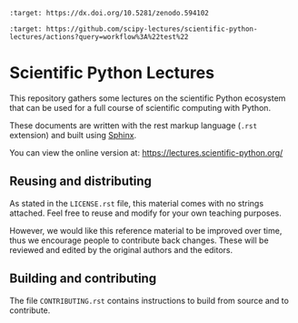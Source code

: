 ```{image} https://zenodo.org/badge/doi/10.5281/zenodo.594102.svg
:target: https://dx.doi.org/10.5281/zenodo.594102
```

```{image} https://github.com/scipy-lectures/scientific-python-lectures/workflows/test/badge.svg?branch=main
:target: https://github.com/scipy-lectures/scientific-python-lectures/actions?query=workflow%3A%22test%22
```

# Scientific Python Lectures

This repository gathers some lectures on the scientific Python
ecosystem that can be used for a full course of scientific computing with
Python.

These documents are written with the rest markup language (`.rst`
extension) and built using [Sphinx](https://www.sphinx-doc.org).

You can view the online version at: <https://lectures.scientific-python.org/>

## Reusing and distributing

As stated in the `LICENSE.rst` file, this material comes with no strings
attached. Feel free to reuse and modify for your own teaching purposes.

However, we would like this reference material to be improved over time,
thus we encourage people to contribute back changes. These will be
reviewed and edited by the original authors and the editors.

## Building and contributing

The file `CONTRIBUTING.rst` contains instructions to build from source
and to contribute.
